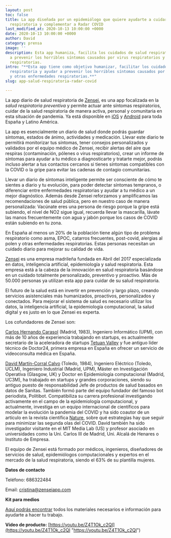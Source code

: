 ```yaml
---
layout: post
toc: false
title: La app diseñada por un epidemiólogo que quiere ayudarte a cuidar de tu salud
  respiratoria y complementar a Radar COVID
last_modified_at: 2020-10-13 10:00:00 +0000
date: 2020-10-13 10:00:00 +0000
author: David
category: prensa
image: ''
description: Esta app humaniza, facilita los cuidados de salud respiratoria y ayuda
  a prevenir los horribles síntomas causados por virus respiratorios y otras enfermedades
  respiratorias.
intro: "**Esta app tiene como objetivo humanizar, facilitar los cuidados de salud
  respiratoria y ayudar a prevenir los horribles síntomas causados por virus respiratorios
  y otras enfermedades respiratorias.**"
slug: app-salud-respiratoria-radar-covid

---
```

La app diario de salud respiratoria de [Zensei](https://zenseiapp.com), es una app focalizada en la _salud respiratoria preventiva_ y permite actuar ante síntomas respiratorios, cuidar de la salud respiratoria de manera activa, personal y comunitaria en esta situación de pandemia. Ya está disponible en [iOS](https://apps.apple.com/us/app/id1531710304) y [Android](https://play.google.com/store/apps/details?id=com.zenseiapp.medicaljournal&hl=en) para toda España y Latino América.

La app es esencialmente un diario de salud donde podrás guardar síntomas, estados de ánimo, actividades y medicación. Llevar este diario te permitirá monitorizar tus síntomas, tener consejos personalizados y validados por el equipo médico de Zensei, recibir alertas del aire que respiras (contaminación, pólenes o virus respiratorios), crear un informe de síntomas para ayudar a tu médico a diagnosticarte y tratarte mejor, podrás incluso alertar a tus contactos cercanos si tienes síntomas compatibles con la COVID o la gripe para evitar las cadenas de contagio comunitarias.

Llevar un diario de síntomas inteligente permite ser consciente de cómo te sientes a diario y tu evolución, para poder detectar síntomas tempranos, o diferenciar entre enfermedades respiratorias y ayudar a tu médico a un mejor diagnóstico. Además desde Zensei reforzamos y amplificamos las recomendaciones de salud pública, pero en nuestro caso de manera personalizada: Vacúnate eres una persona de riesgo porque la gripe está subiendo, el nivel de NO2 sigue igual, recuerda llevar la mascarilla, lávate las manos frecuentemente con agua y jabón porque los casos de COVID están subiendo en tu zona.

En España al menos un 20% de la población tiene algún tipo de problema respiratorio como asma, EPOC, catarros frecuentes, post-covid, alergias al polen y otras enfermedades respiratorias. Estas personas necesitan un cuidado diario para mejorar su calidad de vida.

[Zensei](https://zenseiapp.com/?utm_source=pr&utm_medium=email&utm_campaign=provincias) es una empresa madrileña fundada en Abril del 2017 especializada en datos, inteligencia artificial, epidemiología y salud respiratoria. Esta empresa está a la cabeza de la innovación en salud respiratoria basándose en un cuidado totalmente personalizado, preventivo y proactivo. Más de 50.000 personas ya utilizan esta app para cuidar de su salud respiratoria.

El futuro de la salud está en invertir en prevención y largo plazo, creando servicios asistenciales más humanizados, proactivos, personalizados y conectados. Para mejorar el sistema de salud es necesario utilizar los datos, la inteligencia artificial, la epidemiología computacional, la salud digital y es justo en lo que Zensei es experta.

Los cofundadores de Zensei son:

[Carlos Hernando Carasol](https://chernando.xyz/) (Madrid, 1983), Ingeniero Informático (UPM), con más de 10 años de experiencia trabajando en startups, es actualmente secretario de la aceleradora de startups [Tetuan Valley](https://www.tetuanvalley.com/) y fue antiguo líder técnico de Doctor24, primera empresa en España en ofrecer un servicio de videoconsulta médica en España.

[David Martín-Corral Calvo](http://dmartincc.com/) (Toledo, 1984), Ingeniero Eléctrico (Toledo, UCLM), Ingeniero Industrial (Madrid, UPM), Máster en Investigación Operativa (Glasgow, UK) y Doctor en Epidemiología computacional (Madrid, UC3M), ha trabajado en startups y grandes corporaciones, siendo su antiguo puesto de responsabilidad Jefe de productos de salud basados en datos de Sanitas. También formó parte del equipo fundador del famoso bot periodista, Politibot. Compatibiliza su carrera profesional investigando activamente en el campo de la epidemiología computacional, y actualmente, investiga en un equipo internacional de científicos para modelar la evolución la pandemia del COVID y ha sido coautor de un artículo en la revista científica [Nature](https://www.nature.com/articles/s41562-020-0931-9.epdf?sharing_token=itW75rYaCm6fRP4rDkJov9RgN0jAjWel9jnR3ZoTv0MLrFAv4IoCVan9pnzRUjws17XD5c9eFPRjdQalW_PlN1diAsH2Stgnr-G-hwDVRa-bRNAD0DMsdBmBds_Sm2KNwy9CIWJGXpY8_q1uWy9YeJzfmvGIKOMIFgcxqIMT7Rg%3D), sobre qué estrategias hay que seguir para minimizar las segunda olas del COVID. David también ha sido investigador visitante en el MIT Media Lab (US) y profesor asociado en universidades como la Uni. Carlos III de Madrid, Uni. Alcalá de Henares o Instituto de Empresa.

El equipo de Zensei está formado por médicos, ingenieros, diseñadores de servicios de salud, epidemiólogos computacionales y expertos en el mercado de la salud respiratoria, siendo el 63% de su plantilla mujeres.

**Datos de contacto**

Teléfono: 686322484

Email: [cristina@zenseiapp.com](mailto:cristina@zenseiapp.com)

**Kit para medios**

[Aquí podrás encontrar](https://drive.google.com/drive/u/1/folders/1rUOu3yudWF6IvUPprRxjJtyAFr0yQ8HH) todos los materiales necesarios e información para ayudarte a hacer tu trabajo.

**Vídeo de producto:** [https://youtu.be/Z4T1Ok_c2QI](https://youtu.be/Z4T1Ok_c2QI "https://youtu.be/Z4T1Ok_c2QI")